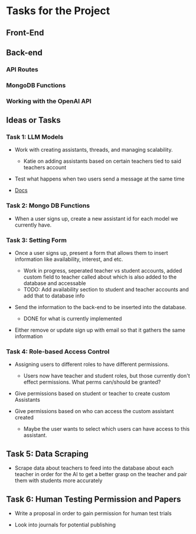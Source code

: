 # Tasks for the Project

## Front-End

## Back-end

### API Routes

### MongoDB Functions

### Working with the OpenAI API

## Ideas or Tasks

### Task 1: LLM Models

- Work with creating assistants, threads, and managing scalability.
    - Katie on adding assistants based on certain teachers tied to said teachers account

- Test what happens when two users send a message at the same time

- [Docs](https://platform.openai.com/docs/assistants/overview)

### Task 2: Mongo DB Functions

- When a user signs up, create a new assistant id for each model we currently have.

### Task 3: Setting Form

- Once a user signs up, present a form that allows them to insert information like availability, interest, and etc.
  - Work in progress, seperated teacher vs student accounts, added custom field to teacher called about which is also added to the database and accessable
  - TODO: Add availability section to student and teacher accounts and add that to database info

- Send the information to the back-end to be inserted into the database. 
  - DONE for what is currently implemented

- Either remove or update sign up with email so that it gathers the same information

### Task 4: Role-based Access Control

- Assigning users to different roles to have different permissions.
  - Users now have teacher and student roles, but those currently don't effect permissions. What perms can/should be granted?

- Give permissions based on student or teacher to create custom Assistants

- Give permissions based on who can access the custom assistant created
  - Maybe the user wants to select which users can have access to this assistant.

## Task 5: Data Scraping

- Scrape data about teachers to feed into the database about each teacher in order for the AI to get a better grasp on the teacher and pair them with students more accurately

## Task 6: Human Testing Permission and Papers

- Write a proposal in order to gain permission for human test trials

- Look into journals for potential publishing
